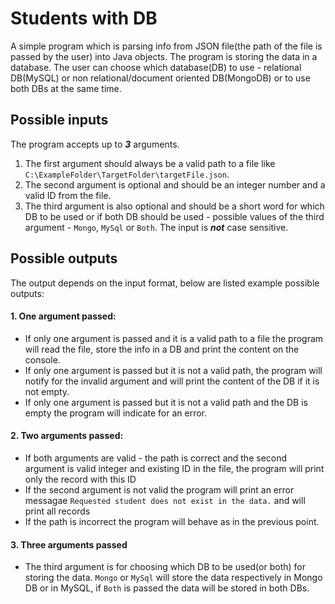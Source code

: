 # Students with DB #

A simple program which is parsing info from JSON file(the path of the file is passed by the user) into Java objects. The program is storing the data in a database. The user can choose which database(DB) to use - relational DB(MySQL) or non relational/document oriented DB(MongoDB) or to use both DBs at the same time.

## Possible inputs ##

The program accepts up to ***3*** arguments.
1. The first argument should always be a valid path to a file like ```C:\ExampleFolder\TargetFolder\targetFile.json```.
2. The second argument is optional and should be an integer number and a valid ID from the file.
3. The third argument is also optional and should be a short word for which DB to be used or if both DB should be used - possible values of the third argument - ```Mongo```, ```MySql``` or ```Both```. The input is ***not*** case sensitive.

## Possible outputs ##

The output depends on the input format, below are listed example possible outputs:

#### 1. One argument passed: ####

   * If only one argument is passed and it is a valid path to a file the program will read the file, store the info in a DB and print the content on the console.
   * If only one argument is passed but it is not a valid path, the program will notify for the invalid argument and will print the content of the DB if it is not empty.
   * If only one argument is passed but it is not a valid path and the DB is empty the program will indicate for an error.
   
#### 2. Two arguments passed: ####

   * If both arguments are valid - the path is correct and the second argument is valid integer and existing ID in the file, the program will print only the record with this ID
   * If the second argument is not valid the program will print an error messagae ```Requested student does not exist in the data.``` and will print all records
   * If the path is incorrect the program will behave as in the previous point.
   
#### 3. Three arguments passed ####

   * The third argument is for choosing which DB to be used(or both) for storing the data. ```Mongo``` or ```MySql``` will store the data  respectively in Mongo DB or in MySQL, if ```Both``` is passed the data will be stored in both DBs.
   

  
